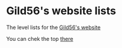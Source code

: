 # Gild56's website lists

The level lists for the [Gild56's website](https://misha.devatlant.com)

You can chek the top [there](https://misha.devatlant.com/lists/levels)
